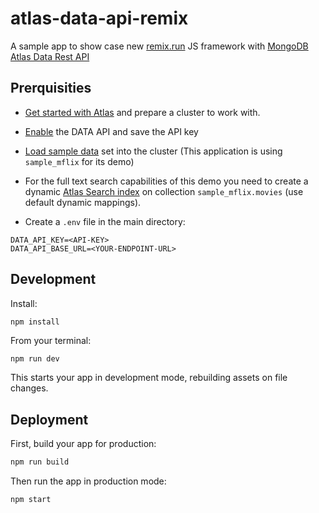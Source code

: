 # atlas-data-api-remix
A sample app to show case new [remix.run](https://remix.run/) JS framework with [MongoDB Atlas Data Rest API](https://www.mongodb.com/developer/quickstart/atlas_data_api_introduction/)

## Prerquisities

- [Get started with Atlas](https://docs.atlas.mongodb.com/getting-started/) and prepare a cluster to work with.

- [Enable](https://docs.atlas.mongodb.com/api/data-api/) the DATA API and save the API key

- [Load sample data](https://docs.atlas.mongodb.com/sample-data/) set into the cluster (This application is using `sample_mflix` for its demo)

- For the full text search capabilities of this demo you need to create a dynamic [Atlas Search index](https://docs.atlas.mongodb.com/atlas-search/tutorial/create-index-ui/) on collection `sample_mflix.movies` (use default dynamic mappings).

- Create a `.env` file in the main directory:
```
DATA_API_KEY=<API-KEY>
DATA_API_BASE_URL=<YOUR-ENDPOINT-URL>
```

## Development

Install:
```
npm install
```

From your terminal:

```sh
npm run dev
```

This starts your app in development mode, rebuilding assets on file changes.

## Deployment

First, build your app for production:

```sh
npm run build
```

Then run the app in production mode:

```sh
npm start
```
